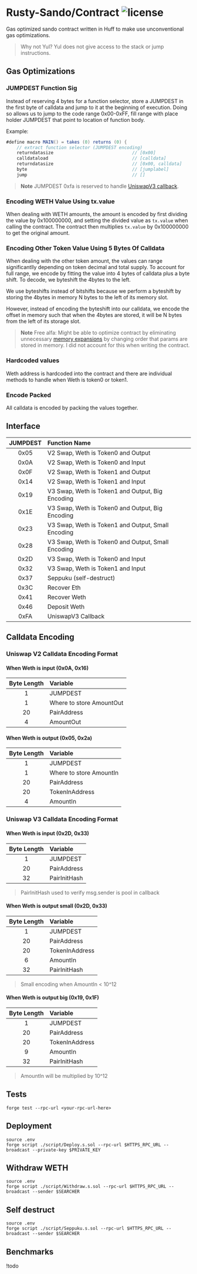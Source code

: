 # Rusty-Sando/Contract ![license](https://img.shields.io/badge/License-MIT-green.svg?label=license)

Gas optimized sando contract written in Huff to make use unconventional gas optimizations. 

> Why not Yul? Yul does not give access to the stack or jump instructions. 

## Gas Optimizations

### JUMPDEST Function Sig
Instead of reserving 4 bytes for a function selector, store a JUMPDEST in the first byte of calldata and jump to it at the beginning of execution. Doing so allows us to jump to the code range 0x00-0xFF, fill range with place holder JUMPDEST that point to location of function body. 

Example:
```as
#define macro MAIN() = takes (0) returns (0) {
    // extract function selector (JUMPDEST encoding)
    returndatasize                              // [0x00]
    calldataload                                // [calldata]
    returndatasize                              // [0x00, calldata]
    byte                                        // [jumplabel]
    jump                                        // []
```

> **Note**
> JUMPDEST 0xfa is reserved to handle [UniswapV3 callback](https://docs.uniswap.org/contracts/v3/reference/core/interfaces/callback/IUniswapV3SwapCallback).

### Encoding WETH Value Using tx.value
When dealing with WETH amounts, the amount is encoded by first dividing the value by 0x100000000, and setting the divided value as `tx.value` when calling the contract. The contract then multiplies `tx.value` by 0x100000000 to get the original amount. 

### Encoding Other Token Value Using 5 Bytes Of Calldata
When dealing with the other token amount, the values can range significantlly depending on token decimal and total supply. To account for full range, we encode by fitting the value into 4 bytes of calldata plus a byte shift. To decode, we byteshift the 4bytes to the left. 

We use byteshifts instead of bitshifts because we perform a byteshift by storing the 4bytes in memory N bytes to the left of its memory slot. 

However, instead of encoding the byteshift into our calldata, we encode the offset in memory such that when the 4bytes are stored, it will be N bytes from the left of its storage slot.

> **Note** 
> Free alfa: Might be able to optimize contract by eliminating unnecessary [memory expansions](https://www.evm.codes/about#memoryexpansion) by changing order that params are stored in memory. I did not account for this when writing the contract. 

### Hardcoded values
Weth address is hardcoded into the contract and there are individual methods to handle when Weth is token0 or token1. 

### Encode Packed
All calldata is encoded by packing the values together. 

## Interface

| JUMPDEST  | Function Name |
| :-------------: | :------------- |
| 0x05  | V2 Swap, Weth is Token0 and Output  |
| 0x0A  | V2 Swap, Weth is Token0 and Input  |
| 0x0F  | V2 Swap, Weth is Token1 and Output  |
| 0x14  | V2 Swap, Weth is Token1 and Input |
| 0x19  | V3 Swap, Weth is Token1 and Output, Big Encoding |
| 0x1E  | V3 Swap, Weth is Token0 and Output, Big Encoding  |
| 0x23  | V3 Swap, Weth is Token1 and Output, Small Encoding  |
| 0x28  | V3 Swap, Weth is Token0 and Output, Small Encoding |
| 0x2D  | V3 Swap, Weth is Token0 and Input  |
| 0x32  | V3 Swap, Weth is Token1 and Input  |
| 0x37  | Seppuku (self-destruct)  |
| 0x3C  | Recover Eth  |
| 0x41  | Recover Weth  |
| 0x46  | Deposit Weth  |
| 0xFA  | UniswapV3 Callback  |


## Calldata Encoding 
### Uniswap V2 Calldata Encoding Format

#### When Weth is input (0x0A, 0x16)
| Byte Length  | Variable |
| :-------------: | :------------- |
| 1 | JUMPDEST  |
| 1 | Where to store AmountOut  |
| 20 | PairAddress  |
| 4 | AmountOut  |

#### When Weth is output (0x05, 0x2a)
| Byte Length  | Variable |
| :-------------: | :------------- |
| 1 | JUMPDEST  |
| 1 | Where to store AmountIn  |
| 20 | PairAddress  |
| 20 | TokenInAddress  |
| 4 | AmountIn  |

### Uniswap V3 Calldata Encoding Format

#### When Weth is input (0x2D, 0x33)
| Byte Length  | Variable |
| :-------------: | :------------- |
| 1 | JUMPDEST  |
| 20 | PairAddress  |
| 32 | PairInitHash  | 
> PairInitHash used to verify msg.sender is pool in callback

#### When Weth is output small (0x2D, 0x33)
| Byte Length  | Variable |
| :-------------: | :------------- |
| 1 | JUMPDEST  |
| 20 | PairAddress  |
| 20 | TokenInAddress  |
| 6 | AmountIn  | 
| 32 | PairInitHash  | 
> Small encoding when AmountIn < 10^12

#### When Weth is output big (0x19, 0x1F)
| Byte Length  | Variable |
| :-------------: | :------------- |
| 1 | JUMPDEST  |
| 20 | PairAddress  |
| 20 | TokenInAddress  |
| 9 | AmountIn  | 
| 32 | PairInitHash  | 
> AmountIn will be multiplied by 10^12

## Tests

```console
forge test --rpc-url <your-rpc-url-here>
```

## Deployment
```console
source .env  
forge script ./script/Deploy.s.sol --rpc-url $HTTPS_RPC_URL --broadcast --private-key $PRIVATE_KEY
```

## Withdraw WETH
```console
source .env  
forge script ./script/Withdraw.s.sol --rpc-url $HTTPS_RPC_URL --broadcast --sender $SEARCHER
```

## Self destruct
```console
source .env  
forge script ./script/Seppuku.s.sol --rpc-url $HTTPS_RPC_URL --broadcast --sender $SEARCHER
```

## Benchmarks
!todo
